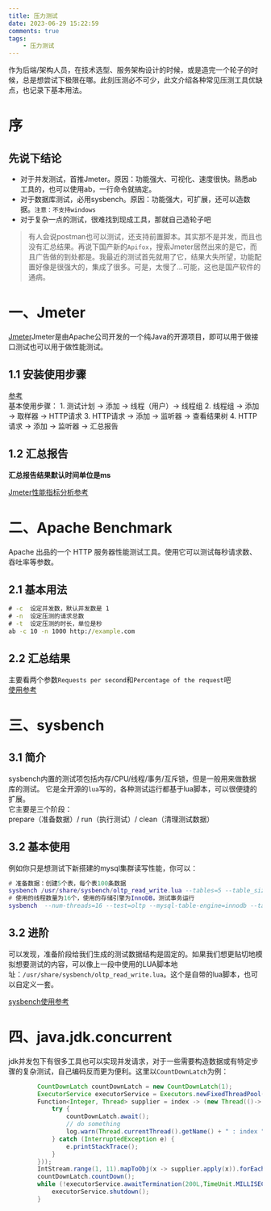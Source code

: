```yaml
---
title: 压力测试
date: 2023-06-29 15:22:59
comments: true
tags:
    - 压力测试
---
```

作为后端/架构人员，在技术选型、服务架构设计的时候，或是造完一个轮子的时候，总是想尝试下极限在哪。此刻压测必不可少，此文介绍各种常见压测工具优缺点，也记录下基本用法。
<!--more-->

# 序
先说下结论
---
- 对于并发测试，首推Jmeter。原因：功能强大、可视化、速度很快。熟悉ab工具的，也可以使用ab，一行命令就搞定。 
- 对于数据库测试，必用sysbench。原因：功能强大，可扩展，还可以造数据。`注意：不支持windows`  
- 对于复杂一点的测试，很难找到现成工具，那就自己造轮子吧
> 有人会说postman也可以测试，还支持前置脚本。其实那不是并发，而且也没有汇总结果。再说下国产新的`Apifox`，搜索Jmeter居然出来的是它，而且广告做的到处都是。我最近的测试首先就用了它，结果大失所望，功能配置好像是很强大的，集成了很多。可是，太慢了...可能，这也是国产软件的通病。  


# 一、Jmeter
[Jmeter](https://jmeter.apache.org)Jmeter是由Apache公司开发的一个纯Java的开源项目，即可以用于做接口测试也可以用于做性能测试。  

## 1.1 安装使用步骤  
[参考](https://zhuanlan.zhihu.com/p/142897766)  
    基本使用步骤：
    1. 测试计划 -> 添加 -> 线程（用户）-> 线程组
    2. 线程组 -> 添加 -> 取样器 -> HTTP请求
    3. HTTP请求 -> 添加 -> 监听器 -> 查看结果树
    4. HTTP请求 -> 添加 -> 监听器 -> 汇总报告 

## 1.2 汇总报告
**汇总报告结果默认时间单位是ms**

[Jmeter性能指标分析参考](https://developer.aliyun.com/article/797451)  


# 二、Apache Benchmark
Apache 出品的一个 HTTP 服务器性能测试工具。使用它可以测试每秒请求数、吞吐率等参数。  

## 2.1 基本用法  
``` cmd
# -c  设定并发数，默认并发数是 1
# -n  设定压测的请求总数
# -t  设定压测的时长，单位是秒
ab -c 10 -n 1000 http://example.com
```

## 2.2 汇总结果
主要看两个参数`Requests per second`和`Percentage of the request`吧   
[使用参考](https://blog.csdn.net/u011585609/article/details/104821068)


# 三、sysbench
## 3.1 简介
sysbench内置的测试项包括内存/CPU/线程/事务/互斥锁，但是一般用来做数据库的测试。 它是全开源的`lua`写的，各种测试运行都基于lua脚本，可以很便捷的扩展。  
它主要是三个阶段：  
prepare（准备数据）/ run（执行测试）/ clean（清理测试数据）  

## 3.2 基本使用 
例如你只是想测试下新搭建的mysql集群读写性能，你可以：
``` lua
# 准备数据：创建5个表，每个表100条数据
sysbench /usr/share/sysbench/oltp_read_write.lua --tables=5 --table_size=100 --mysql-user=root --mysql-password=xxx --mysql-host=192.168.0.103 --mysql-port=3306 --mysql-db=sysbench_test prepare
# 使用的线程数量为16个，使用的存储引擎为InnoDB，测试事务运行
sysbench  --num-threads=16 --test=oltp --mysql-table-engine=innodb --tables=5 --table_size=100 --mysql-user=root --mysql-password=xxx --mysql-host=192.168.0.103 --mysql-port=3306 --mysql-db=sysbench_test run
```

## 3.2 进阶
可以发现，准备阶段给我们生成的测试数据结构是固定的。如果我们想更贴切地模拟想要测试的内容，可以像上一段中使用的LUA脚本地址：`/usr/share/sysbench/oltp_read_write.lua`。这个是自带的lua脚本，也可以自定义一套。  


[sysbench使用参考](https://www.cnblogs.com/tangbinghaochi/p/6292905.html)

# 四、java.jdk.concurrent
jdk并发包下有很多工具也可以实现并发请求，对于一些需要构造数据或有特定步骤的复杂测试，自己编码反而更为便利。这里以`CountDownLatch`为例：
``` java
        CountDownLatch countDownLatch = new CountDownLatch(1);
        ExecutorService executorService = Executors.newFixedThreadPool(3);
        Function<Integer, Thread> supplier = index -> (new Thread(()-> {
            try {
                countDownLatch.await();
                // do something
                log.warn(Thread.currentThread().getName() + " : index " + index + " done" );
            } catch (InterruptedException e) {
                e.printStackTrace();
            }
        }));
        IntStream.range(1, 11).mapToObj(x -> supplier.apply(x)).forEach(executorService::submit);
        countDownLatch.countDown();
        while (!executorService.awaitTermination(200L,TimeUnit.MILLISECONDS)) {
            executorService.shutdown();
        }
```



